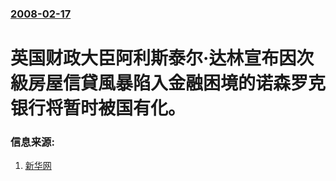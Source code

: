 ### [2008-02-17](/news/2008/02/17/index.md)

##### 
# 英国财政大臣阿利斯泰尔·达林宣布因次級房屋信貸風暴陷入金融困境的诺森罗克银行将暂时被国有化。




### 信息来源:

1. [新华网](http://news.xinhuanet.com/newscenter/2008-02/18/content_7620349.htm)
